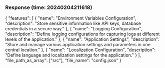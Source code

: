 ### Response (time: 20240204211618)

{
    "features": [
        {
            "name": "Environment Variables Configuration",
            "description": "Store sensitive information like API keys, database credentials in a secure way."
        },
        {
            "name": "Logging Configuration",
            "description": "Define logging configurations for capturing logs at different levels of the application."
        },
        {
            "name": "Application Settings",
            "description": "Store and manage various application settings and parameters in one central location."
        },
        {
            "name": "Localization Configuration",
            "description": "Define language and localization settings for the application."
        }
    ],
    "file_path_as_array": ["src"],
    "file_name": "config.json"
}